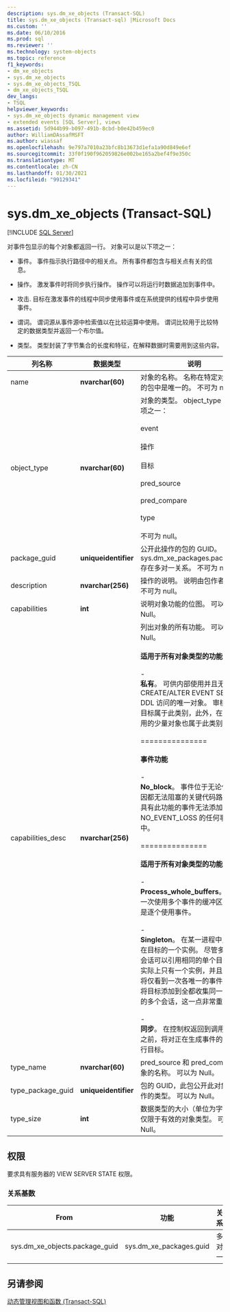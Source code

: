 ```yaml
---
description: sys.dm_xe_objects (Transact-SQL)
title: sys.dm_xe_objects (Transact-sql) |Microsoft Docs
ms.custom: ''
ms.date: 06/10/2016
ms.prod: sql
ms.reviewer: ''
ms.technology: system-objects
ms.topic: reference
f1_keywords:
- dm_xe_objects
- sys.dm_xe_objects
- sys.dm_xe_objects_TSQL
- dm_xe_objects_TSQL
dev_langs:
- TSQL
helpviewer_keywords:
- sys.dm_xe_objects dynamic management view
- extended events [SQL Server], views
ms.assetid: 5d944b99-b097-491b-8cbd-b0e42b459ec0
author: WilliamDAssafMSFT
ms.author: wiassaf
ms.openlocfilehash: 9e797a7010a23bfc8b13673d1efa1a90d849e6ef
ms.sourcegitcommit: 33f0f190f962059826e002be165a2bef4f9e350c
ms.translationtype: MT
ms.contentlocale: zh-CN
ms.lasthandoff: 01/30/2021
ms.locfileid: "99129341"
---
```

# <a name="sysdm_xe_objects-transact-sql"></a>sys.dm_xe_objects (Transact-SQL)
[!INCLUDE [SQL Server](../../includes/applies-to-version/sqlserver.md)]

  对事件包显示的每个对象都返回一行。 对象可以是以下项之一：  
  
-   事件。 事件指示执行路径中的相关点。 所有事件都包含与相关点有关的信息。  
  
-   操作。 激发事件时将同步执行操作。 操作可以将运行时数据追加到事件中。  
  
-   攻击. 目标在激发事件的线程中同步使用事件或在系统提供的线程中异步使用事件。  
  
-   谓词。 谓词源从事件源中检索值以在比较运算中使用。 谓词比较用于比较特定的数据类型并返回一个布尔值。  
  
-   类型。 类型封装了字节集合的长度和特征，在解释数据时需要用到这些内容。  

 |列名称|数据类型|说明|  
|-----------------|---------------|-----------------|  
|name|**nvarchar(60)**|对象的名称。 名称在特定对象类型的包中是唯一的。 不可为 null。|  
|object_type|**nvarchar(60)**|对象的类型。 object_type 是以下项之一：<br /><br /> event<br /><br /> 操作<br /><br /> 目标<br /><br /> pred_source<br /><br /> pred_compare<br /><br /> type<br /><br /> 不可为 null。|  
|package_guid|**uniqueidentifier**|公开此操作的包的 GUID。 与 sys.dm_xe_packages.package_id 存在多对一关系。 不可为 null。|  
|description|**nvarchar(256)**|操作的说明。 说明由包作者设置。 不可为 null。|  
|capabilities|**int**|说明对象功能的位图。 可以为 Null。|  
|capabilities_desc|**nvarchar(256)**|列出对象的所有功能。 可以为 Null。<br /><br /> **适用于所有对象类型的功能**<br /><br /> -<br />                                **私有**。 可供内部使用并且无法通过 CREATE/ALTER EVENT SESSION DDL 访问的唯一对象。 审核事件和目标属于此类别，此外，在内部使用的少量对象也属于此类别。<br /><br /> ===============<br /><br /> **事件功能**<br /><br /> -<br />                                **No_block**。 事件位于无论任何原因都无法阻塞的关键代码路径中。 具有此功能的事件无法添加到指定 NO_EVENT_LOSS 的任何事件会话中。<br /><br /> ===============<br /><br /> **适用于所有对象类型的功能**<br /><br /> -<br />                                **Process_whole_buffers**。 目标一次使用多个事件的缓冲区，而不是逐个使用事件。<br /><br /> -<br />                        **Singleton**。 在某一进程中只能存在目标的一个实例。 尽管多个事件会话可以引用相同的单个目标，但实际上只有一个实例，并且该实例将仅看到一次各唯一的事件。 如果将目标添加到全都收集同一个事件的多个会话，这一点非常重要。<br /><br /> -<br />                                **同步**。 在控制权返回到调用代码行之前，将对正在生成事件的线程执行目标。|  
|type_name|**nvarchar(60)**|pred_source 和 pred_compare 对象的名称。 可以为 Null。|  
|type_package_guid|**uniqueidentifier**|包的 GUID，此包公开此对象所操作的类型。 可以为 Null。|  
|type_size|**int**|数据类型的大小（单位为字节）。 仅限于有效的对象类型。 可以为 Null。|  
  
## <a name="permissions"></a>权限  
 要求具有服务器的 VIEW SERVER STATE 权限。  
  
### <a name="relationship-cardinalities"></a>关系基数  
  
|From|功能|关系|  
|----------|--------|------------------|  
|sys.dm_xe_objects.package_guid|sys.dm_xe_packages.guid|多对一|  
  
## <a name="see-also"></a>另请参阅  
 [动态管理视图和函数 (Transact-SQL)](~/relational-databases/system-dynamic-management-views/system-dynamic-management-views.md)  
  
  

